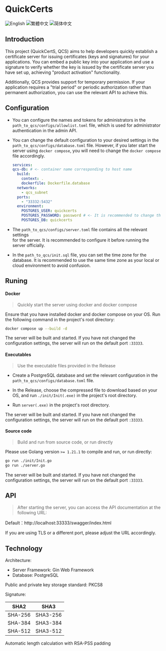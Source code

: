 # QuickCerts

<p>
    <img alt="English" src="https://img.shields.io/badge/English-000000?style=for-the-badge">
        <a href="./README.md"></a>
    </img>
    <img alt="繁體中文" src="https://img.shields.io/badge/繁體中文-000000?style=for-the-badge">
        <a href="./README-zhHant.md"></a>
    </img>
    <img alt="简体中文" src="https://img.shields.io/badge/简体中文-000000?style=for-the-badge">
        <a href="./README-zhHans.md"></a>
    </img>
</p>

## Introduction

This project (QuickCertS, QCS) aims to help developers quickly establish a certificate server for issuing certificates (keys and signatures) for your applications. You can embed a public key into your application and use a signature to verify whether the key is issued by the certificate server you have set up, achieving "product activation" functionality.

Additionally, QCS provides support for temporary permission. If your application requires a "trial period" or periodic authorization rather than permanent authorization, you can use the relevant API to achieve this.

## Configuration

- You can configure the names and tokens for administrators in the `path_to_qcs/configs/allowlist.toml` file, which is used for administrator authentication in the admin API.

- You can change the default configuration to your desired settings in the `path_to_qcs/configs/database.toml` file. However, if you later start the server using `docker compose`, you will need to change the `docker compose` file accordingly.

  ```yml
  services:
  qcs-db: # <- container name corresponding to host name
    build:
      context: .
      dockerfile: Dockerfile.database
    networks:
      - qcs_subnet
    ports:
      - "33332:5432"
    environment:
      POSTGRES_USER: quickcerts
      POSTGRES_PASSWORD: password # <- It is recommended to change the database password
      POSTGRES_DB: quickcerts
  ```

- The `path_to_qcs/configs/server.toml` file contains all the relevant settings  
  for the server. It is recommended to configure it before running the server officially.

- In the `path_to_qcs/init.sql` file, you can set the time zone for the database.
  It is recommended to use the same time zone as your local or cloud environment to avoid confusion.

## Runing

#### Docker

> Quickly start the server using docker and docker compose

Ensure that you have installed docker and docker compose on your OS. Run the following command in the project's root directory:

```sh
docker compose up --build -d
```

The server will be built and started. If you have not changed the configuration settings, the server will run on the default port `:33333`.

#### Executables

> Use the executable files provided in the Release

- Create a PostgreSQL database and set the relevant configuration in the `path_to_qcs/configs/database.toml` file.

- In the Release, choose the compressed file to download based on your OS, and run `./init/Init(.exe)` in the project's root directory.

- Run `server(.exe)` in the project's root directory.

The server will be built and started. If you have not changed the configuration settings, the server will run on the default port `:33333`.

#### Source code

> Build and run from source code, or run directly

Please use Golang version `>= 1.21.1` to compile and run, or run directly:

```sh
go run ./init/Init.go
go run ./server.go
```

The server will be built and started. If you have not changed the configuration settings, the server will run on the default port `:33333`.

## API

> After starting the server, you can access the API documentation at the following URL:

Default：http://localhost:33333/swagger/index.html

If you are using TLS or a different port, please adjust the URL accordingly.

## Technology

Architecture:

- Server Framework: Gin Web Framework
- Database: PostgreSQL

Public and private key storage standard: PKCS8

Signature:

| SHA2    | SHA3     |
| ------- | -------- |
| SHA-256 | SHA3-256 |
| SHA-384 | SHA3-384 |
| SHA-512 | SHA3-512 |

Automatic length calculation with RSA-PSS padding
